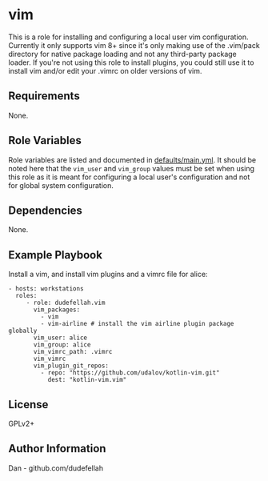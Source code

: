 vim
=========

This is a role for installing and configuring a local user vim configuration.
Currently it only supports vim 8+ since it's only making use of the .vim/pack
directory for native package loading and not any third-party package loader.
If you're not using this role to install plugins, you could still use
it to install vim and/or edit your .vimrc on older versions of vim.

Requirements
------------

None.

Role Variables
--------------

Role variables are listed and documented in
[defaults/main.yml](defaults/main.yml). It should be noted here that the
`vim_user` and `vim_group` values must be set when using this role as it
is meant for configuring a local user's configuration and not for global
system configuration.

Dependencies
------------

None.

Example Playbook
----------------

Install a vim, and install vim plugins and a vimrc file for alice:

    - hosts: workstations
      roles:
         - role: dudefellah.vim
           vim_packages:
             - vim
             - vim-airline # install the vim airline plugin package globally
           vim_user: alice
           vim_group: alice
           vim_vimrc_path: .vimrc
           vim_vimrc
           vim_plugin_git_repos:
             - repo: "https://github.com/udalov/kotlin-vim.git"
               dest: "kotlin-vim.vim"

License
-------

GPLv2+

Author Information
------------------

Dan - github.com/dudefellah
